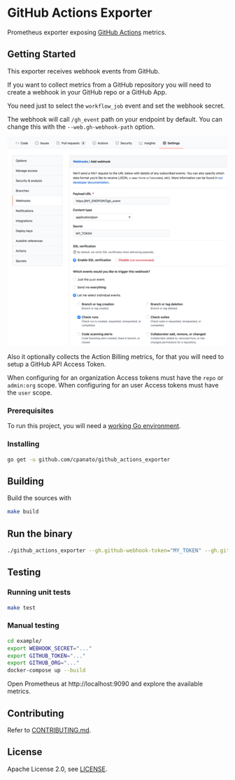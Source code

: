 # GitHub Actions Exporter

Prometheus exporter exposing [GitHub Actions](https://github.com/features/actions) metrics.

## Getting Started

This exporter receives webhook events from GitHub.

If you want to collect metrics from a GitHub repository you will need to create a webhook
in your GitHub repo or a GitHub App.

You need just to select the `workflow_job` event and set the webhook secret.

The webhook will call `/gh_event` path on your endpoint by default. You can change this with the `--web.gh-webhook-path` option.

![gh_webook](./assets/gh_webhook.png)

Also it optionally collects the Action Billing metrics, for that you will need to setup a GitHub API Access Token.

When configuring for an organization Access tokens must have the `repo` or `admin:org` scope.
When configuring for an user Access tokens must have the `user` scope.


### Prerequisites

To run this project, you will need a [working Go environment](https://golang.org/doc/install).

### Installing

```bash
go get -u github.com/cpanato/github_actions_exporter
```

## Building

Build the sources with

```bash
make build
```

## Run the binary

```bash
./github_actions_exporter --gh.github-webhook-token="MY_TOKEN" --gh.github-api-token="Accesstoken" --gh.github-org="honk_org"
```

## Testing

### Running unit tests

```bash
make test
```

### Manual testing

```bash
cd example/
export WEBHOOK_SECRET="..."
export GITHUB_TOKEN="..."
export GITHUB_ORG="..."
docker-compose up --build
```

Open Prometheus at http://localhost:9090 and explore the available metrics.

## Contributing

Refer to [CONTRIBUTING.md](https://github.com/cpanato/github_actions_exporter/blob/master/CONTRIBUTING.md).

## License

Apache License 2.0, see [LICENSE](https://github.com/cpanato/github_actions_exporter/blob/master/LICENSE).
